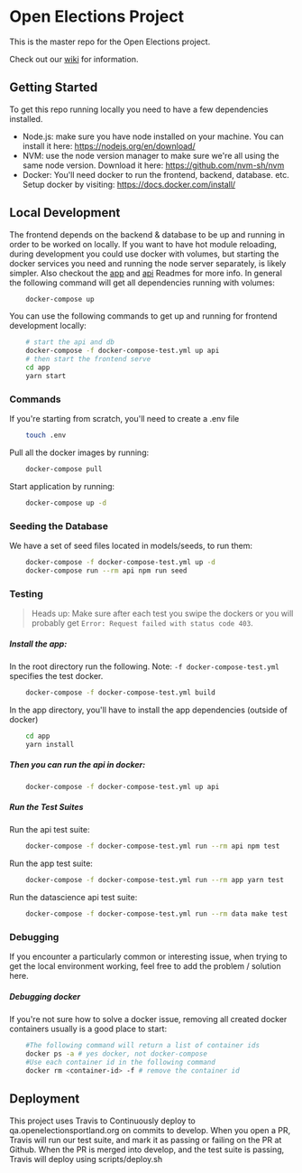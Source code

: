 # Open Elections Project

This is the master repo for the Open Elections project.

Check out our [wiki](https://github.com/hackoregon/openelections/wiki) for information.

## Getting Started
To get this repo running locally you need to have a few dependencies installed.
- Node.js: make sure you have node installed on your machine. You can install it here: https://nodejs.org/en/download/
- NVM: use the node version manager to make sure we're all using the same node version. Download it here: https://github.com/nvm-sh/nvm
- Docker: You'll need docker to run the frontend, backend, database. etc. Setup docker by visiting: https://docs.docker.com/install/


## Local Development

The frontend depends on the backend & database to be up and running in order to be worked on locally. If you want to have hot module reloading, during development you could use docker with volumes, but starting the docker services you need and running the node server separately, is likely simpler. Also checkout the [app](/api/Readme.md) and [api](/api/README.md) Readmes for more info. In general the following command will get all dependencies running with volumes:

```bash
    docker-compose up
```


You can use the following commands to get up and running for frontend development locally:

```bash
    # start the api and db
    docker-compose -f docker-compose-test.yml up api
    # then start the frontend serve
    cd app
    yarn start
```




### Commands
If you're starting from scratch, you'll need to create a .env file
```bash
    touch .env
```

Pull all the docker images by running: 

```bash
    docker-compose pull
```
    
Start application by running:

```bash
    docker-compose up -d
```


### Seeding the Database

We have a set of seed files located in models/seeds, to run them:

```bash
    docker-compose -f docker-compose-test.yml up -d
    docker-compose run --rm api npm run seed
```

### Testing

> Heads up: Make sure after each test you swipe the dockers or you will probably get `Error: Request failed with status code 403`.

##### Install the app:

In the root directory run the following. Note: `-f docker-compose-test.yml` specifies the test docker.
```bash
    docker-compose -f docker-compose-test.yml build
```

In the app directory, you'll have to install the app dependencies (outside of docker)

```bash
    cd app
    yarn install
```

##### Then you can run the api in docker:
```bash
    docker-compose -f docker-compose-test.yml up api
```

##### Run the Test Suites

Run the api test suite:

```bash
    docker-compose -f docker-compose-test.yml run --rm api npm test
```

Run the app test suite:

```bash
    docker-compose -f docker-compose-test.yml run --rm app yarn test
```

Run the datascience api test suite:

```bash
    docker-compose -f docker-compose-test.yml run --rm data make test
```

### Debugging
If you encounter a particularly common or interesting issue, when trying to get the local environment working, feel free to add the problem / solution here.
##### Debugging docker
If you're not sure how to solve a docker issue, removing all created docker containers usually is a good place to start:

```bash
    #The following command will return a list of container ids
    docker ps -a # yes docker, not docker-compose
    #Use each container id in the following command
    docker rm <container-id> -f # remove the container id
```

## Deployment

This project uses Travis to Continuously deploy to qa.openelectionsportland.org on commits to develop. 
When you open a PR, Travis will run our test suite, and mark it as passing or failing on the PR at Github.
When the PR is merged into develop, and the test suite is passing, Travis will deploy using scripts/deploy.sh
